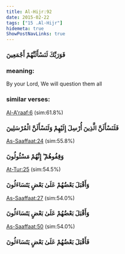 ```yaml
---
title: Al-Hijr:92
date: 2015-02-22
tags: ["15 .Al-Hijr"]
hidemeta: true 
ShowPostNavLinks: true 
---
```

### فَوَرَبِّكَ لَنَسْأَلَنَّهُمْ أَجْمَعِينَ
### meaning: 
By your Lord, We will question them all
### similar verses: 

[Al-A'raaf:6](/7/6) (sim:61.8%)

### فَلَنَسْأَلَنَّ الَّذِينَ أُرْسِلَ إِلَيْهِمْ وَلَنَسْأَلَنَّ الْمُرْسَلِينَ

[As-Saaffaat:24](/37/24) (sim:55.8%)

### وَقِفُوهُمْ ۖ إِنَّهُمْ مَسْئُولُونَ

[At-Tur:25](/52/25) (sim:54.5%)

### وَأَقْبَلَ بَعْضُهُمْ عَلَىٰ بَعْضٍ يَتَسَاءَلُونَ

[As-Saaffaat:27](/37/27) (sim:54.0%)

### وَأَقْبَلَ بَعْضُهُمْ عَلَىٰ بَعْضٍ يَتَسَاءَلُونَ

[As-Saaffaat:50](/37/50) (sim:54.0%)

### فَأَقْبَلَ بَعْضُهُمْ عَلَىٰ بَعْضٍ يَتَسَاءَلُونَ
